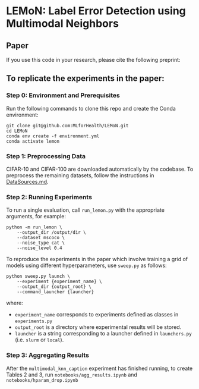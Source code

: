 # LEMoN: Label Error Detection using Multimodal Neighbors

## Paper
If you use this code in your research, please cite the following preprint:

## To replicate the experiments in the paper:

### Step 0: Environment and Prerequisites

Run the following commands to clone this repo and create the Conda environment:

```
git clone git@github.com:MLforHealth/LEMoN.git
cd LEMoN
conda env create -f environment.yml
conda activate lemon
```

### Step 1: Preprocessing Data
CIFAR-10 and CIFAR-100 are downloaded automatically by the codebase. To preprocess the remaining datasets, follow the instructions in [DataSources.md](DataSources.md).


### Step 2: Running Experiments

To run a single evaluation, call `run_lemon.py` with the appropriate arguments, for example:

```
python -m run_lemon \ 
    --output_dir /output/dir \
    --dataset mscoco \
    --noise_type cat \
    --noise_level 0.4 
```


To reproduce the experiments in the paper which involve training a grid of models using different hyperparameters, use `sweep.py` as follows:

```
python sweep.py launch \
    --experiment {experiment_name} \
    --output_dir {output_root} \
    --command_launcher {launcher} 
```

where:
- `experiment_name` corresponds to experiments defined as classes in `experiments.py`
- `output_root` is a directory where experimental results will be stored.
- `launcher` is a string corresponding to a launcher defined in `launchers.py` (i.e. `slurm` or `local`).

### Step 3: Aggregating Results

After the `multimodal_knn_caption` experiment has finished running, to create Tables 2 and 3, run `notebooks/agg_results.ipynb` and `notebooks/hparam_drop.ipynb`